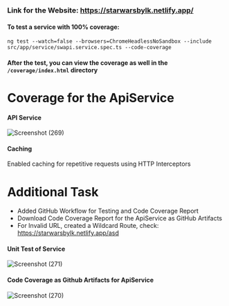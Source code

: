 ### Link for the Website: https://starwarsbylk.netlify.app/

#### To test a service with 100% coverage:
```ng test --watch=false --browsers=ChromeHeadlessNoSandbox --include src/app/service/swapi.service.spec.ts --code-coverage```


#### After the test, you can view the coverage as well in the ```/coverage/index.html``` directory


# Coverage for the ApiService

#### API Service
![Screenshot (269)](https://github.com/lklivingstone/starwars/assets/74340009/f2861839-a2d1-4ccc-bec6-ed5b4701e625)


#### Caching
Enabled caching for repetitive requests using HTTP Interceptors


# Additional Task
* Added GitHub Workflow for Testing and Code Coverage Report
* Download Code Coverage Report for the ApiService as GitHub Artifacts
* For Invalid URL, created a Wildcard Route, check: https://starwarsbylk.netlify.app/asd

#### Unit Test of Service
![Screenshot (271)](https://github.com/lklivingstone/starwars/assets/74340009/c18af94a-36ba-49c4-b11e-b6ed15188c70)



#### Code Coverage as Github Artifacts for ApiService
![Screenshot (270)](https://github.com/lklivingstone/starwars/assets/74340009/bc891d35-6bdd-429a-b732-2b992d2304f6)



